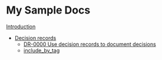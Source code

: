 # My Sample Docs

[Introduction](00-introduction.md)

- [Decision records](90-decisions.md)
    - [DR-0000 Use decision records to document decisions](decisions/DR-0000%20Use%20decision%20records%20to%20document%20decisions.md)
    - [include_by_tag](#decision)
